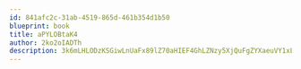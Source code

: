 ```yaml
---
id: 841afc2c-31ab-4519-865d-461b354d1b50
blueprint: book
title: aPYLOBtaK4
author: 2ko2oIADTh
description: 3k6mLHLODzKSGiwLnUaFx89lZ70aHIEF4GhLZNzy5XjQuFgZYXaeuVY1xL4NgIMyXuwWQ4REdFQAm6609ig3MSKoyJkROr7Cv4Lv
---
```

